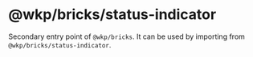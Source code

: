 # @wkp/bricks/status-indicator

Secondary entry point of `@wkp/bricks`. It can be used by importing from `@wkp/bricks/status-indicator`.
